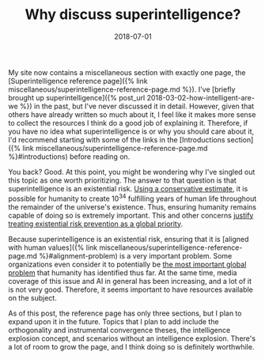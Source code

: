 ﻿---
layout: post
title: "Why discuss superintelligence?"
date: 2018-07-01
---
My site now contains a miscellaneous section with exactly one page, the [Superintelligence reference page]({% link miscellaneous/superintelligence-reference-page.md %}). I've [briefly brought up superintelligence]({% post_url 2018-03-02-how-intelligent-are-we %}) in the past, but I've never discussed it in detail. However, given that others have already written so much about it, I feel like it makes more sense to collect the resources I think do a good job of explaining it. Therefore, if you have no idea what superintelligence is or why you should care about it, I'd recommend starting with some of the links in the [Introductions section]({% link miscellaneous/superintelligence-reference-page.md %}#introductions) before reading on.

<!--break-->

You back? Good. At this point, you might be wondering why I've singled out this topic as one worth prioritizing. The answer to that question is that superintelligence is an existential risk. [Using a conservative estimate](http://www.existential-risk.org/concept.pdf), it is possible for humanity to create 10<sup>34</sup> fulfilling years of human life throughout the remainder of the universe's existence. Thus, ensuring humanity remains capable of doing so is extremely important. This and other concerns [justify treating existential risk prevention as a global priority](http://www.existential-risk.org/concept.pdf).

Because superintelligence is an existential risk, ensuring that it is [aligned with human values]({% link miscellaneous/superintelligence-reference-page.md %}#alignment-problem) is a very important problem. Some organizations even consider it to potentially be [the most important global problem](https://80000hours.org/articles/cause-selection/) that humanity has identified thus far. At the same time, media coverage of this issue and AI in general has been increasing, and a lot of it is not very good. Therefore, it seems important to have resources available on the subject.

As of this post, the reference page has only three sections, but I plan to expand upon it in the future. Topics that I plan to add include the orthogonality and instrumental convergence theses, the intelligence explosion concept, and scenarios without an intelligence explosion. There's a lot of room to grow the page, and I think doing so is definitely worthwhile.
